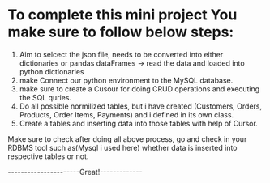 # To complete this mini project You make sure to follow below steps:
1. Aim to selcect the json file, needs to be converted into either dictionaries or pandas dataFrames
   -> read the data and loaded into python dictionaries
2. make Connect our python environment to the MySQL database.
3. make sure to create a Cusour for doing CRUD operations and executing the SQL quries.
4. Do all possible normilized tables, but i have created (Customers, Orders, Products, Order Items, Payments) and i defined in its own class.
5. Create a tables and inserting data into those tables with help of Cursor.

Make sure to check after doing all above process, go and check in your RDBMS tool such as(Mysql i used here)
whether data is inserted into respective tables or not.

----------------------Great!-------------



